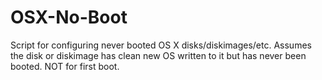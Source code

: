 # OSX-No-Boot
Script for configuring never booted OS X disks/diskimages/etc.  Assumes the disk or diskimage has clean new OS written to it but has never been booted.  NOT for first boot.
